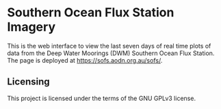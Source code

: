 # Southern Ocean Flux Station Imagery

This is the web interface to view the last seven days of real time plots of data from the Deep Water Moorings (DWM) Southern Ocean Flux Station. The page is deployed at https://sofs.aodn.org.au/sofs/.
## Licensing
This project is licensed under the terms of the GNU GPLv3 license.
